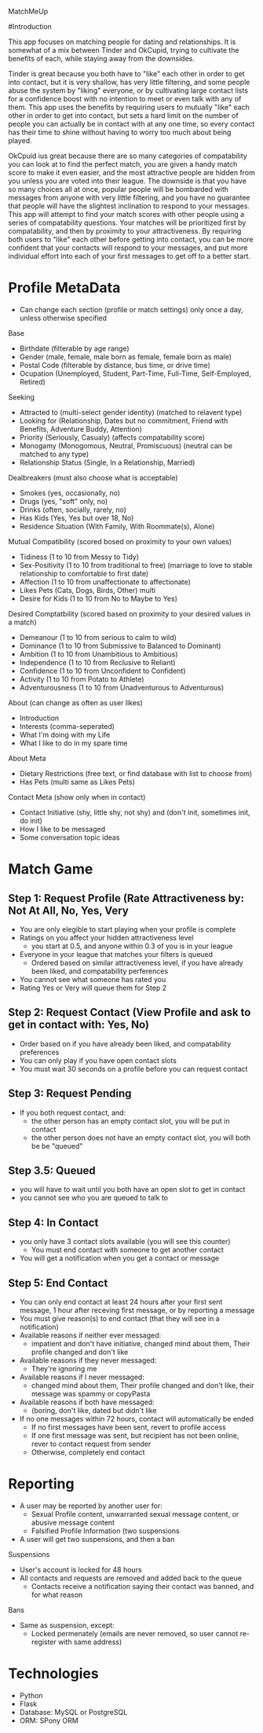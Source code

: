 MatchMeUp

#Introduction

This app focuses on matching people for dating and relationships.  It is somewhat of a mix between Tinder and OkCupid, trying to cultivate the benefits of each, while staying away from the downsides.

Tinder is great because you both have to "like" each other in order to get into contact, but it is very shallow, has very little filtering, and some people abuse the system by "liking" everyone, or by cultivating large contact lists for a confidence boost with no intention to meet or even talk with any of them.  This app uses the benefits by requiring users to mutually "like" each other in order to get into contact, but sets a hard limit on the number of people you can actually be in contact with at any one time, so every contact has their time to shine without having to worry too much about being played.

OkCpuid ius great because there are so many categories of compatability you can look at to find the perfect match, you are given a handy match score to make it even easier, and the most attractive people are hidden from you unless you are voted into their league.  The downside is that you have so many choices all at once, popular people will be bombarded with messages from anyone with very little filtering, and you have no guarantee that people will have the slightest inclination to respond to your messages.  This app will attempt to find your match scores with other people using a series of compatability questions.  Your matches will be prioritized first by compatability, and then by proximity to your attractiveness.  By requiring both users to "like" each other before getting into contact, you can be more confident that your contacts will respond to your messages, and put more individual effort into each of your first messages to get off to a better start.

# Profile MetaData
- Can change each section (profile or match settings) only once a day, unless otherwise specified

Base
- Birthdate (filterable by age range)
- Gender (male, female, male born as female, female born as male)
- Postal Code (filterable by distance, bus time, or drive time)
- Ocupation (Unemployed, Student, Part-Time, Full-Time, Self-Employed, Retired)

Seeking
- Attracted to (multi-select gender identity) (matched to relavent type)
- Looking for (Relationship, Dates but no commitment, Friend with Benefits, Adventure Buddy, Attention)
- Priority (Seriously, Casualy) (affects compatability score)
- Monogamy (Monogomous, Neutral, Promiscuous) (neutral can be matched to any type)
- Relationship Status (Single, In a Relationship, Married)

Dealbreakers (must also choose what is acceptable)
- Smokes (yes, occasionally, no)
- Drugs (yes, "soft" only, no)
- Drinks (often, socially, rarely, no)
- Has Kids (Yes, Yes but over 18, No)
- Residence Situation (With Family, With Roommate(s), Alone)

Mutual Compatibility (scored bosed on proximity to your own values)
- Tidiness (1 to 10 from Messy to Tidy)
- Sex-Positivity (1 to 10 from traditional to free) (marriage to love to stable relationship to comfortable to first date)
- Affection (1 to 10 from unaffectionate to affectionate)
- Likes Pets (Cats, Dogs, Birds, Other) multi
- Desire for Kids (1 to 10 from No to Maybe to Yes)

Desired Comptatbility (scored based on proximity to your desired values in a match)
- Demeanour (1 to 10 from serious to calm to wild)
- Dominance (1 to 10 from Submissive to Balanced to Dominant)
- Ambition (1 to 10 from Unambitious to Ambitious)
- Independence (1 to 10 from Reclusive to Reliant)
- Confidence (1 to 10 from Unconfident to Confident)
- Activity (1 to 10 from Potato to Athlete)
- Adventurousness (1 to 10 from Unadventurous to Adventurous)

About (can change as often as user likes)
- Introduction
- Interests (comma-seperated)
- What I'm doing with my Life
- What I like to do in my spare time

About Meta
- Dietary Restrictions (free text, or find database with list to choose from)
- Has Pets (multi same as Likes Pets) 

Contact Meta (show only when in contact)
- Contact Initiative (shy, little shy, not shy) and (don't init, sometimes init, do init)
- How I like to be messaged
- Some conversation topic ideas

# Match Game

## Step 1: Request Profile (Rate Attractiveness by: Not At All, No, Yes, Very
  - You are only elegible to start playing when your profile is complete
  - Ratings on you affect your hidden attractiveness level
    - you start at 0.5, and anyone within 0.3 of you is in your league
  - Everyone in your league that matches your filters is queued
    - Ordered based on similar attractiveness level, if you have already been liked, and compatability perferences 
  - You cannot see what someone has rated you
  - Rating Yes or Very will queue them for Step 2
## Step 2: Request Contact (View Profile and ask to get in contact with: Yes, No)
  - Order based on if you have already been liked, and compatability preferences
  - You can only play if you have open contact slots
  - You must wait 30 seconds on a profile before you can request contact
## Step 3: Request Pending
  - If you both request contact, and:
     - the other person has an empty contact slot, you will be put in contact
     - the other person does not have an empty contact slot, you will both be be "queued"
## Step 3.5: Queued
  - you will have to wait until you both have an open slot to get in contact
  - you cannot see who you are queued to talk to
## Step 4: In Contact
  - you only have 3 contact slots available (you will see this counter)
    - You must end contact with someone to get another contact
  - You will get a notification when you get a contact or message
## Step 5: End Contact
  - You can only end contact at least 24 hours after your first sent message, 1 hour after receving first message, or by reporting a message
  - You must give reason(s) to end contact (that they will see in a notification)
  - Available reasons if neither ever messaged:
    - impatient and don't have initiative, changed mind about them, Their profile changed and don't like
  - Available reasons if they never messaged:
    - They're ignoring me
  - Available reasons if I never messaged:
    - changed mind about them, Their profile changed and don't like, their message was spammy or copyPasta
  - Available reasons if both have messaged:
    - (boring, don't like, dated but didn't like
  - If no one messages within 72 hours, contact will automatically be ended
    - If no first messages have been sent, revert to profile access
    - If one first message was sent, but recipient has not been online, rever to contact request from sender
    - Otherwise, completely end contact
  

# Reporting
- A user may be reported by another user for:
  - Sexual Profile content, unwarranted sexual message content, or abusive message content
  - Falsified Profile Information (two suspensions
- A user will get two suspensions, and then a ban

Suspensions
  - User's account is locked for 48 hours
  - All contacts and requests are removed and added back to the queue
    - Contacts receive a notification saying their contact was banned, and for what reason

Bans
  - Same as suspension, except:
    - Locked permenately (emails are never removed, so user cannot re-register with same address)

  
  
# Technologies
- Python
- Flask
- Database: MySQL or PostgreSQL
- ORM: SPony ORM
  
